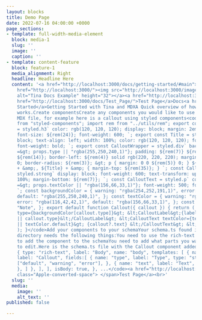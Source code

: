 ```yaml
---
layout: blocks
title: Demo Page
date: 2022-07-16 04:00:00 +0000
page_sections:
- template: full-width-media-element
  block: media-1
  slug: ''
  image: ''
  caption: ''
- template: content-feature
  block: feature-1
  media_alignment: Right
  headline: Headline Here
  content: '<a href="http://localhost:3000/docs/getting-started/#main">Skip to content</a><a
    href="http://localhost:3000/"><img src="http://localhost:3000/images/tina-logo.svg"
    alt="Tina Docs Example" height="32"></a><a href="http://localhost:3000/docs/">Docs</a>New<a
    href="http://localhost:3000/docs/Test_Page/">Test Page</a>Docs<a href="http://localhost:3000/docs/getting-started/">Getting
    Started</a>Getting Started with Tina and MDXA Quick overview of how Tina and MDX
    works.Create componentsCreate any components you would like to use inside your
    MDX file, for example here is a callout using styled components<code>import styled
    from "styled-components"; import rem from "../utils/rem"; export const SubHeader
    = styled.h3` color: rgb(120, 120, 120); display: block; margin: 2em 0 0.75em;
    font-size: ${rem(24)}; font-weight: 600; `; export const Title = styled.h1` display:
    block; text-align: left; width: 100%; color: rgb(120, 120, 120); font-size: ${rem(42)};
    font-weight: bold; `; export const CalloutWrapper = styled.div` background: ${(props)
    =&gt; props.type || "rgba(255,250,240,1)"}; padding: ${rem(7)} ${rem(10)} ${rem(5)}
    ${rem(14)}; border-left: ${rem(4)} solid rgb(220, 220, 220); margin: ${rem(45)}
    0; border-radius: ${rem(3)}; &gt; p { margin: 0 0 ${rem(5)} 0; } ${SubHeader}
    + &amp;, ${Title} + &amp; { margin-top: ${rem(35)}; } `; const CalloutLabel =
    styled.strong` display: block; font-weight: 600; text-transform: uppercase; font-size:
    100%; margin-bottom: ${rem(7)}; `; const CalloutText = styled.p` color: ${(props)
    =&gt; props.textColor || "rgba(156,66,33,1)"}; font-weight: 500; font-size: 90%;
    `; const backgroundColor = { warning: "rgba(254,252,191,1)", error: "rgba(254,215,215,1)",
    default: "rgba(255,250,240,1)", }; const textColor = { warning: "rgba(116,66,16,1)",
    error: "rgba(116,42,42,1)", default: "rgba(156,66,33,1)", }; const label = { default:
    "Note", }; export default function Callout({ callout }) { return ( &lt;CalloutWrapper
    type={backgroundColor[callout.type]}&gt; &lt;CalloutLabel&gt;{label[callout.type]
    || callout.type}&lt;/CalloutLabel&gt; &lt;CalloutText textColor={textColor[callout.type]
    || textColor.default}&gt; {callout?.text} &lt;/CalloutText&gt; &lt;/CalloutWrapper&gt;
    ); }</code>Add your components to your schemaYour schema.ts found in the .tina
    directory needs the following things:You need to use the rich-text typeYou need
    to add the component to the schemaYou need to add what parts you want to be able
    to edit.Here is the schema.ts file with the Callout component added:<code>...
    { type: "rich-text", label: "Body", name: "body", templates: [ { name: "Callout",
    label: "Callout", fields:[ { name: "type", label: "Type", type: "string", options:
    ["default", "warning", "error"], }, { name: "text", label: "Text", type: "string",
    }, ] }, ], ], isBody: true, }, ...</code><a href="http://localhost:3000/docs/Test_Page">←<span
    class="Apple-converted-space"> </span>Test Page</a><br>'
  slug: ''
  media:
    image: ''
    alt_text: ''
published: false

---
```

